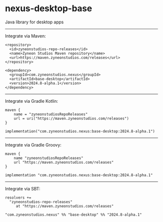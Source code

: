 # nexus-desktop-base
Java library for desktop apps

---
Integrate via Maven:
```
<repository>
  <id>zyneonstudios-repo-releases</id>
  <name>Zyneon Studios Maven repository</name>
  <url>https://maven.zyneonstudios.com/releases</url>
</repository>
```

```
<dependency>
  <groupId>com.zyneonstudios.nexus</groupId>
  <artifactId>base-desktop</artifactId>
  <version>2024.8-alpha.1</version>
</dependency>
```

---
Integrate via Gradle Kotlin:
```
maven {
    name = "zyneonstudiosRepoReleases"
    url = uri("https://maven.zyneonstudios.com/releases")
}
```

```
implementation("com.zyneonstudios.nexus:base-desktop:2024.8-alpha.1")
```

---
Integrate via Gradle Groovy:
```
maven {
    name "zyneonstudiosRepoReleases"
    url "https://maven.zyneonstudios.com/releases"
}
```

```
implementation "com.zyneonstudios.nexus:base-desktop:2024.8-alpha.1"
```

---
Integrate via SBT:
```
resolvers +=
  "zyneonstudios-repo-releases"
     at "https://maven.zyneonstudios.com/releases"
```

```
"com.zyneonstudios.nexus" %% "base-desktop" %% "2024.8-alpha.1"
```
